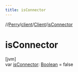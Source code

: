 ```yaml
---
title: isConnector
---
```

//[Perry](../../../index.html)/[client](../index.html)/[Client](index.html)/[isConnector](is-connector.html)



# isConnector



[jvm]\
var [isConnector](is-connector.html): [Boolean](https://kotlinlang.org/api/latest/jvm/stdlib/kotlin/-boolean/index.html) = false




